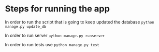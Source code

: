 # Steps for running the app

In order to run the script that is going to keep updated the database `python manage.py update_db`

In order to run server `python manage.py runserver`

In order to run tests use `python manage.py test`